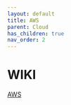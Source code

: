 ```yaml
---
layout: default
title: AWS
parent: Cloud
has_children: true
nav_order: 2
---
```


# WIKI

[AWS](https://github.com/dummy-andra/CloudEngineerNotes/tree/main/0-Cloud/AWS)

